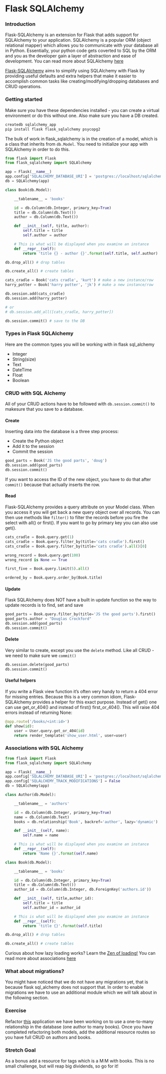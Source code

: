 # Flask SQLAlchemy

### Introduction

Flask-SQLAlchemy is an extension for Flask that adds support for SQLAlchemy to your application. SQLAlchemy is a popular ORM (object relational mapper) which allows you to communicate with your database all in Python. Essentially, your python code gets coverted to SQL by the ORM and you as the developer gain a layer of abstraction and ease of development. You can read more about SQLAlchemy [here](http://www.sqlalchemy.org/)

[Flask-SQLAlchemy](http://flask-sqlalchemy.pocoo.org/2.1/quickstart/#a-minimal-application) aims to simplify using SQLAlchemy with Flask by providing useful defaults and extra helpers that make it easier to accomplish common tasks like creating/modifying/dropping databases and CRUD operations.

### Getting started

Make sure you have these dependencies installed - you can create a virtual environment or do this without one. Also make sure you have a DB created.

```bash
createdb sqlalchemy_app
pip install flask flask_sqlalchemy psycopg2
```

The bulk of work in flask_sqlalchemy is in the creation of a model, which is a class that inherits from `db.Model`. You need to initialize your app with SQLAlchemy in order to do this. 

```py
from flask import Flask
from flask_sqlalchemy import SQLAlchemy

app = Flask(__name__)
app.config['SQLALCHEMY_DATABASE_URI'] = 'postgres://localhost/sqlalchemy_app'
db = SQLAlchemy(app)

class Book(db.Model):

    __tablename__ = 'books'

    id = db.Column(db.Integer, primary_key=True)
    title = db.Column(db.Text())
    author = db.Column(db.Text())

    def __init__(self, title, author):
        self.title = title
        self.author = author

    # This is what will be displayed when you examine an instance
    def __repr__(self):
        return 'title {} - author {}'.format(self.title, self.author)

db.drop_all() # drop tables

db.create_all() # create tables

cats_cradle = Book('cats cradle', 'kurt') # make a new instance/row
harry_potter = Book('harry potter', 'jk') # make a new instance/row

db.session.add(cats_cradle)
db.session.add(harry_potter)

# or
# db.session.add_all([cats_cradle, harry_potter])

db.session.commit() # save to the DB

```



### Types in Flask SQLAlchemy

Here are the common types you will be working with in flask sql_alchemy 

- Integer 
- String(size)
- Text
- DateTime
- Float
- Boolean

### CRUD with SQL Alchemy

All of your CRUD actions have to be followed with `db.session.commit()` to makesure that you save to a database.

#### Create

Inserting data into the database is a three step process:

- Create the Python object
- Add it to the session
- Commit the session

```py
good_parts = Book('JS the good parts', 'doug') 
db.session.add(good_parts)
db.session.commit()
```

If you want to access the ID of the new object, you have to do that after `commit()` because that actually inserts the row.

#### Read

Flask-SQLAlchemy provides a query attribute on your Model class. When you access it you will get back a new query object over all records. You can then use methods like `filter()` to filter the records before you fire the select with all() or first(). If you want to go by primary key you can also use get().

```py
cats_cradle = Book.query.get(1)
cats_cradle = Book.query.filter_by(title='cats cradle').first()
cats_cradle = Book.query.filter_by(title='cats cradle').all()[0]

wrong_record = Book.query.get(100)
wrong_record is None == True

first_five = Book.query.limit(5).all()

ordered_by = Book.query.order_by(Book.title)
```

#### Update

Flask SQLAlchemy does NOT have a built in update function so the way to update records is to find, set and save

```py
good_parts = Book.query.filter_by(title='JS the good parts').first()
good_parts.author = "Douglas Crockford"
db.session.add(good_parts)
db.session.commit()
```

#### Delete

Very similar to create, except you use the `delete` method. Like all CRUD - we need to make sure we `commit()`

```py
db.session.delete(good_parts)
db.session.commit()
```

#### Useful helpers

If you write a Flask view function it’s often very handy to return a 404 error for missing entries. Because this is a very common idiom, Flask-SQLAlchemy provides a helper for this exact purpose. Instead of get() one can use get_or_404() and instead of first() first_or_404(). This will raise 404 errors instead of returning None:

```py
@app.route('/books/<int:id>')
def show(id):
    user = User.query.get_or_404(id)
    return render_template('show_user.html', user=user)
```

### Associations with SQL Alchemy



```py
from flask import Flask
from flask_sqlalchemy import SQLAlchemy

app = Flask(__name__)
app.config['SQLALCHEMY_DATABASE_URI'] = 'postgres://localhost/sqlalchemy_app'
app.config['SQLALCHEMY_TRACK_MODIFICATIONS'] = False
db = SQLAlchemy(app)

class Author(db.Model):

    __tablename__ = 'authors'

    id = db.Column(db.Integer, primary_key=True)
    name = db.Column(db.Text)
    books = db.relationship('Book', backref='author', lazy='dynamic')

    def __init__(self, name):
        self.name = name

    # This is what will be displayed when you examine an instance
    def __repr__(self):
        return 'Name {}'.format(self.name)

class Book(db.Model):

    __tablename__ = 'books'

    id = db.Column(db.Integer, primary_key=True)
    title = db.Column(db.Text())
    author_id = db.Column(db.Integer, db.ForeignKey('authors.id'))

    def __init__(self, title,author_id):
        self.title = title
        self.author_id = author_id

    # This is what will be displayed when you examine an instance
    def __repr__(self):
        return 'title {}'.format(self.title)

db.drop_all() # drop tables

db.create_all() # create tables
```

Curious about how lazy loading works? Learn the [Zen of loading!](http://docs.sqlalchemy.org/en/latest/orm/loading_relationships.html#the-zen-of-eager-loading)
You can read more about associations [here](http://flask-sqlalchemy.pocoo.org/2.1/models/)

### What about migrations?

You might have noticed that we do not have any migrations yet, that is because flask sql_alchemy does not support that. In order to enable migrations we have to use an additional module which we will talk about in the following section.

### Exercise

Refactor [this](https://github.com/gSchool/python-curriculum/tree/master/Exercises/flask_list_crud) application we have been working on to use a one-to-many relationship in the database (one author to many books). Once you have completed refactoring both models, add the additional resource routes so you have full CRUD on authors and books. 

### Stretch Goal
As a bonus add a resource for tags which is a M:M with books. This is no small challenge, but will reap big dividends, so go for it!
